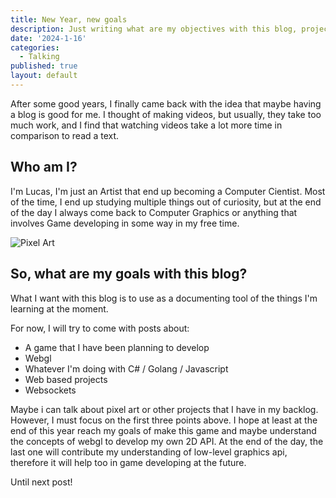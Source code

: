 ```yaml
---
title: New Year, new goals
description: Just writing what are my objectives with this blog, projects that I have been planning for this year and who am I. 
date: '2024-1-16'
categories:
  - Talking
published: true
layout: default
---
```



After some good years, I finally came back with the idea that maybe having a blog is good for me.
I thought of making videos, but usually, they take too much work, and I find that watching videos take a lot more time in comparison to read a text.

## Who am I?

I'm Lucas, I'm just an Artist that end up becoming a Computer Cientist. Most of the time, I end up studying multiple things out of curiosity, but at the end of the day I always come back to Computer Graphics or anything that involves Game developing in some way in my free time.

![Pixel Art](/2024/January/idol_jade_background.gif)


## So, what are my goals with this blog?

What I want with this blog is to use as a documenting tool of the things I'm learning at the moment.

For now, I will try to come with posts about:

  - A game that I have been planning to develop
  - Webgl  
  - Whatever I'm doing with C# / Golang / Javascript
  - Web based projects
  - Websockets
 
Maybe i can talk about pixel art or other projects that I have in my backlog. However, I must focus on the first three points above. I hope at least at the end of this year reach my goals of make this game and maybe understand the concepts of webgl to develop my own 2D API. At the end of the day, the last one will contribute my understanding of low-level graphics api, therefore it will help too in game developing at the future.

Until next post!